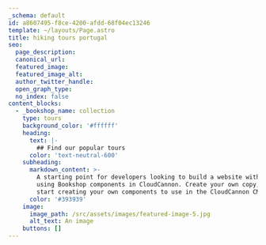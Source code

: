 ```yaml
---
_schema: default
id: a8607495-f8ce-4200-afdd-68f04ec13246
template: ~/layouts/Page.astro
title: hiking tours portugal
seo:
  page_description:
  canonical_url:
  featured_image:
  featured_image_alt:
  author_twitter_handle:
  open_graph_type:
  no_index: false
content_blocks:
  - _bookshop_name: collection
    type: tours
    background_color: '#ffffff'
    heading:
      text: |-
        ## Find our popular tours
      color: 'text-neutral-600'
    subheading:
      markdown_content: >-
        A starting point for developers looking to build a website with Astro,
        using Bookshop components in CloudCannon. Create your own copy, and
        start creating your own components to use in the CloudCannon CMS.
      color: '#393939'
    image:
      image_path: /src/assets/images/featured-image-5.jpg
      alt_text: An image
    buttons: []
---
```

